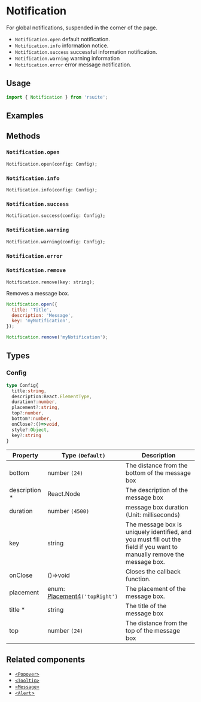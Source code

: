 # Notification

For global notifications, suspended in the corner of the page.

- `Notification.open` default notification.
- `Notification.info` information notice.
- `Notification.success` successful information notification.
- `Notification.warning` warning information
- `Notification.error` error message notification.

## Usage

```js
import { Notification } from 'rsuite';
```

## Examples

<!--{demo}-->

## Methods

### `Notification.open`

```
Notification.open(config: Config);
```

### `Notification.info`

```
Notification.info(config: Config);
```

### `Notification.success`

```
Notification.success(config: Config);
```

### `Notification.warning`

```
Notification.warning(config: Config);
```

### `Notification.error`

### `Notification.remove`

```
Notification.remove(key: string);
```

Removes a message box.

```js
Notification.open({
  title: 'Title',
  description: 'Message',
  key: 'myNotification',
});

Notification.remove('myNotification');
```

## Types

### Config

```typescript
type Config{
  title:string,
  description:React.ElementType,
  duration?:number,
  placement?:string,
  top?:number,
  bottom?:number,
  onClose?:()=>void,
  style?:Object,
  key?:string
}
```

| Property       | Type `(Default)`                         | Description                                                                                                             |
| -------------- | ---------------------------------------- | ----------------------------------------------------------------------------------------------------------------------- |
| bottom         | number `(24)`                            | The distance from the bottom of the message box                                                                         |
| description \* | React.Node                               | The description of the message box                                                                                      |
| duration       | number `(4500)`                          | message box duration (Unit: milliseconds)                                                                               |
| key            | string                                   | The message box is uniquely identified, and you must fill out the field if you want to manually remove the message box. |
| onClose        | ()=>void                                 | Closes the callback function.                                                                                           |
| placement      | enum: [Placement4](#types)`('topRight')` | The placement of the message box.                                                                                       |
| title \*       | string                                   | The title of the message box                                                                                            |
| top            | number `(24)`                            | The distance from the top of the message box                                                                            |

## Related components

- [`<Popover>`](./popover)
- [`<Tooltip>`](./tooltip)
- [`<Message>`](./message)
- [`<Alert`>](./alert)
